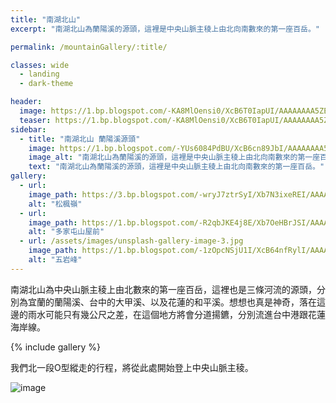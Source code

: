 ```yaml
---
title: "南湖北山"
excerpt: "南湖北山為蘭陽溪的源頭，這裡是中央山脈主稜上由北向南數來的第一座百岳。"

permalink: /mountainGallery/:title/

classes: wide
  - landing
  - dark-theme

header:
  image: https://1.bp.blogspot.com/-KA8MlOensi0/XcB6T0IapUI/AAAAAAAA5ZE/DymurgIUENkRQxd284R5MuV9ieNdbXx8QCLcBGAsYHQ/s1600/_MG_2502.JPG
  teaser: https://1.bp.blogspot.com/-KA8MlOensi0/XcB6T0IapUI/AAAAAAAA5ZE/DymurgIUENkRQxd284R5MuV9ieNdbXx8QCLcBGAsYHQ/s1600/_MG_2502.JPG
sidebar:
  - title: "南湖北山 蘭陽溪源頭"
    image: https://1.bp.blogspot.com/-YUs6084PdBU/XcB6cn89JbI/AAAAAAAA5ZU/otQAyqDfjjIOt_Vqc_xYruSS0kPaGe7_ACLcBGAsYHQ/s1600/_MG_2526.JPG
    image_alt: "南湖北山為蘭陽溪的源頭，這裡是中央山脈主稜上由北向南數來的第一座百岳。"
    text: "南湖北山為蘭陽溪的源頭，這裡是中央山脈主稜上由北向南數來的第一座百岳。"
gallery:
  - url: 
    image_path: https://3.bp.blogspot.com/-wryJ7ztrSyI/Xb7N3ixeREI/AAAAAAAA5VY/BiWhvPQYcTws6v4TqZijaTCixXDa4TLFwCLcBGAsYHQ/s1600/_MG_2267.JPG
    alt: "松楓嶺"
  - url: 
    image_path: https://1.bp.blogspot.com/-R2qbJKE4j8E/Xb7OeHBrJSI/AAAAAAAA5Vw/khSZJLXrgu89EywwSUet67EEjP4qFAQ3gCLcBGAsYHQ/s1600/_MG_2293.JPG
    alt: "多家屯山屋前"
  - url: /assets/images/unsplash-gallery-image-3.jpg
    image_path: https://1.bp.blogspot.com/-1zOpcNSjU1I/XcB64nfRylI/AAAAAAAA5aI/Ijbo3JY2-II6E5J_j35oQoC71F8snwPWwCLcBGAsYHQ/s1600/_MG_2613.JPG
    alt: "五岩峰"
---
```


南湖北山為中央山脈主稜上由北數來的第一座百岳，這裡也是三條河流的源頭，分別為宜蘭的蘭陽溪、台中的大甲溪、以及花蓮的和平溪。想想也真是神奇，落在這邊的雨水可能只有幾公尺之差，在這個地方將會分道揚鑣，分別流進台中港跟花蓮海岸線。


{% include gallery %}

我們北一段O型縱走的行程，將從此處開始登上中央山脈主稜。

![image](https://1.bp.blogspot.com/-8AVfBNnGwoo/XcB52LeusWI/AAAAAAAA5Yc/pqbd_WFVz0wrbytcsCJEQ8K2zOCyozU6wCLcBGAsYHQ/s1600/_MG_2476.JPG)
